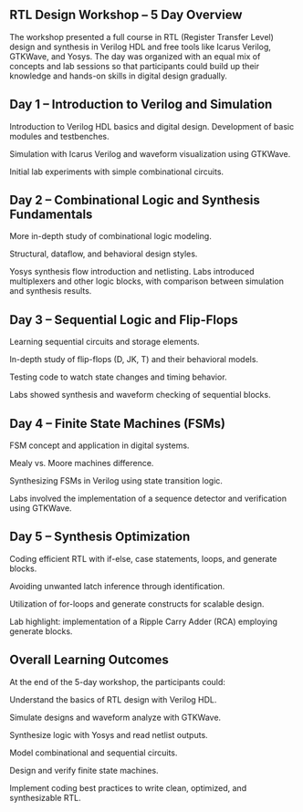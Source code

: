 ## RTL Design Workshop – 5 Day Overview

The workshop presented a full course in RTL (Register Transfer Level) design and synthesis in Verilog HDL and free tools like Icarus Verilog, GTKWave, and Yosys. The day was organized with an equal mix of concepts and lab sessions so that participants could build up their knowledge and hands-on skills in digital design gradually.

## Day 1 – Introduction to Verilog and Simulation

Introduction to Verilog HDL basics and digital design.
Development of basic modules and testbenches.

Simulation with Icarus Verilog and waveform visualization using GTKWave.

Initial lab experiments with simple combinational circuits.

## Day 2 – Combinational Logic and Synthesis Fundamentals

More in-depth study of combinational logic modeling.

Structural, dataflow, and behavioral design styles.

Yosys synthesis flow introduction and netlisting.
Labs introduced multiplexers and other logic blocks, with comparison between simulation and synthesis results.

## Day 3 – Sequential Logic and Flip-Flops

Learning sequential circuits and storage elements.

In-depth study of flip-flops (D, JK, T) and their behavioral models.

Testing code to watch state changes and timing behavior.

Labs showed synthesis and waveform checking of sequential blocks.

## Day 4 – Finite State Machines (FSMs)

FSM concept and application in digital systems.

Mealy vs. Moore machines difference.

Synthesizing FSMs in Verilog using state transition logic.

Labs involved the implementation of a sequence detector and verification using GTKWave.

## Day 5 – Synthesis Optimization

Coding efficient RTL with if-else, case statements, loops, and generate blocks.

Avoiding unwanted latch inference through identification.

Utilization of for-loops and generate constructs for scalable design.

Lab highlight: implementation of a Ripple Carry Adder (RCA) employing generate blocks.

## Overall Learning Outcomes

At the end of the 5-day workshop, the participants could:

Understand the basics of RTL design with Verilog HDL.

Simulate designs and waveform analyze with GTKWave.

Synthesize logic with Yosys and read netlist outputs.

Model combinational and sequential circuits.

Design and verify finite state machines.

Implement coding best practices to write clean, optimized, and synthesizable RTL.

